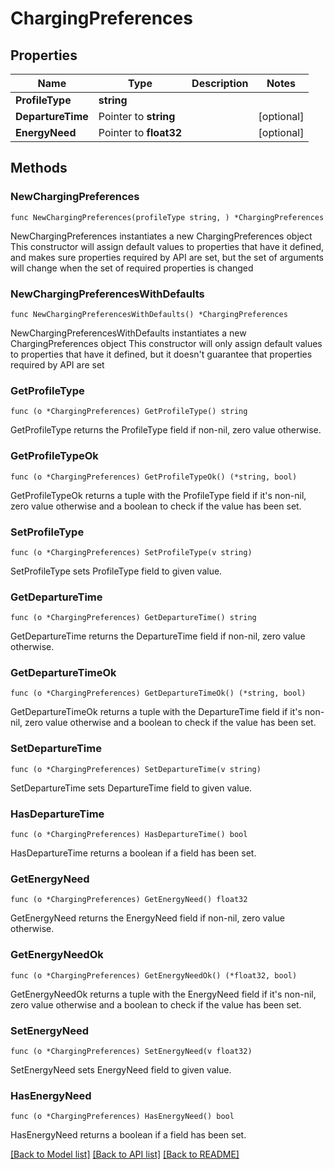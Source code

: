 # ChargingPreferences

## Properties

Name | Type | Description | Notes
------------ | ------------- | ------------- | -------------
**ProfileType** | **string** |  | 
**DepartureTime** | Pointer to **string** |  | [optional] 
**EnergyNeed** | Pointer to **float32** |  | [optional] 

## Methods

### NewChargingPreferences

`func NewChargingPreferences(profileType string, ) *ChargingPreferences`

NewChargingPreferences instantiates a new ChargingPreferences object
This constructor will assign default values to properties that have it defined,
and makes sure properties required by API are set, but the set of arguments
will change when the set of required properties is changed

### NewChargingPreferencesWithDefaults

`func NewChargingPreferencesWithDefaults() *ChargingPreferences`

NewChargingPreferencesWithDefaults instantiates a new ChargingPreferences object
This constructor will only assign default values to properties that have it defined,
but it doesn't guarantee that properties required by API are set

### GetProfileType

`func (o *ChargingPreferences) GetProfileType() string`

GetProfileType returns the ProfileType field if non-nil, zero value otherwise.

### GetProfileTypeOk

`func (o *ChargingPreferences) GetProfileTypeOk() (*string, bool)`

GetProfileTypeOk returns a tuple with the ProfileType field if it's non-nil, zero value otherwise
and a boolean to check if the value has been set.

### SetProfileType

`func (o *ChargingPreferences) SetProfileType(v string)`

SetProfileType sets ProfileType field to given value.


### GetDepartureTime

`func (o *ChargingPreferences) GetDepartureTime() string`

GetDepartureTime returns the DepartureTime field if non-nil, zero value otherwise.

### GetDepartureTimeOk

`func (o *ChargingPreferences) GetDepartureTimeOk() (*string, bool)`

GetDepartureTimeOk returns a tuple with the DepartureTime field if it's non-nil, zero value otherwise
and a boolean to check if the value has been set.

### SetDepartureTime

`func (o *ChargingPreferences) SetDepartureTime(v string)`

SetDepartureTime sets DepartureTime field to given value.

### HasDepartureTime

`func (o *ChargingPreferences) HasDepartureTime() bool`

HasDepartureTime returns a boolean if a field has been set.

### GetEnergyNeed

`func (o *ChargingPreferences) GetEnergyNeed() float32`

GetEnergyNeed returns the EnergyNeed field if non-nil, zero value otherwise.

### GetEnergyNeedOk

`func (o *ChargingPreferences) GetEnergyNeedOk() (*float32, bool)`

GetEnergyNeedOk returns a tuple with the EnergyNeed field if it's non-nil, zero value otherwise
and a boolean to check if the value has been set.

### SetEnergyNeed

`func (o *ChargingPreferences) SetEnergyNeed(v float32)`

SetEnergyNeed sets EnergyNeed field to given value.

### HasEnergyNeed

`func (o *ChargingPreferences) HasEnergyNeed() bool`

HasEnergyNeed returns a boolean if a field has been set.


[[Back to Model list]](../README.md#documentation-for-models) [[Back to API list]](../README.md#documentation-for-api-endpoints) [[Back to README]](../README.md)


